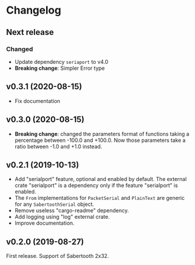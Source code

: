 # Changelog

## Next release
### Changed
- Update dependency `seriaport` to v4.0
- **Breaking change**: Simpler Error type

## v0.3.1 (2020-08-15)
- Fix documentation

## v0.3.0 (2020-08-15)
- **Breaking change**: changed the parameters format of functions taking a
  percentage between -100.0 and +100.0. Now those parameters take a ratio
  between -1.0 and +1.0 instead.

## v0.2.1 (2019-10-13)
- Add "serialport" feature, optional and enabled by default. The external crate
  "serialport" is a dependency only if the feature "serialport" is enabled.
- The `From` implementations for `PacketSerial` and `PlainText` are generic for
  any `SabertoothSerial` object.
- Remove useless "cargo-readme" dependency.
- Add logging using "log" external crate.
- Improve documentation.

## v0.2.0 (2019-08-27)
First release. Support of Sabertooth 2x32.

